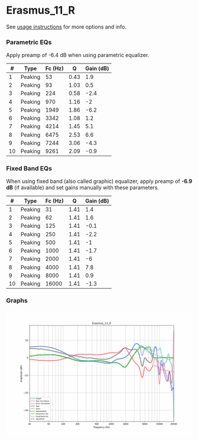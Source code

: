 # Erasmus_11_R
See [usage instructions](https://github.com/jaakkopasanen/AutoEq#usage) for more options and info.

### Parametric EQs
Apply preamp of -6.4 dB when using parametric equalizer.

|   # | Type    |   Fc (Hz) |    Q |   Gain (dB) |
|-----|---------|-----------|------|-------------|
|   1 | Peaking |        53 | 0.43 |         1.9 |
|   2 | Peaking |        93 | 1.03 |         0.5 |
|   3 | Peaking |       224 | 0.58 |        -2.4 |
|   4 | Peaking |       970 | 1.16 |        -2   |
|   5 | Peaking |      1949 | 1.86 |        -6.2 |
|   6 | Peaking |      3342 | 1.08 |         1.2 |
|   7 | Peaking |      4214 | 1.45 |         5.1 |
|   8 | Peaking |      6475 | 2.53 |         6.6 |
|   9 | Peaking |      7244 | 3.06 |        -4.3 |
|  10 | Peaking |      9261 | 2.09 |        -0.9 |

### Fixed Band EQs
When using fixed band (also called graphic) equalizer, apply preamp of **-6.9 dB** (if available) and set gains manually with these parameters.

|   # | Type    |   Fc (Hz) |    Q |   Gain (dB) |
|-----|---------|-----------|------|-------------|
|   1 | Peaking |        31 | 1.41 |         1.4 |
|   2 | Peaking |        62 | 1.41 |         1.6 |
|   3 | Peaking |       125 | 1.41 |        -0.1 |
|   4 | Peaking |       250 | 1.41 |        -2.2 |
|   5 | Peaking |       500 | 1.41 |        -1   |
|   6 | Peaking |      1000 | 1.41 |        -1.7 |
|   7 | Peaking |      2000 | 1.41 |        -6   |
|   8 | Peaking |      4000 | 1.41 |         7.8 |
|   9 | Peaking |      8000 | 1.41 |         0.9 |
|  10 | Peaking |     16000 | 1.41 |        -1.3 |

### Graphs
![](./Erasmus_11_R.png)
